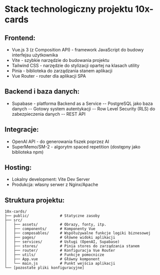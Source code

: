 # Stack technologiczny projektu 10x-cards

## Frontend:

- Vue.js 3 (z Composition API) - framework JavaScript do budowy interfejsu użytkownika
- Vite - szybkie narzędzie do budowania projektu
- Tailwind CSS - narzędzie do stylizacji opartej na klasach utility
- Pinia - biblioteka do zarządzania stanem aplikacji
- Vue Router - router dla aplikacji SPA

## Backend i baza danych:

- Supabase - platforma Backend as a Service
  -- PostgreSQL jako baza danych
  -- Gotowy system autentykacji
  -- Row Level Security (RLS) do zabezpieczenia danych
  -- REST API

## Integracje:

- OpenAI API - do generowania fiszek poprzez AI
- SuperMemo/SM-2 - algorytm spaced repetition (dostępny jako biblioteka npm)

## Hosting:

- Lokalny development: Vite Dev Server
- Produkcja: własny serwer z Nginx/Apache

## Struktura projektu:

```
10x-cards/
├── public/              # Statyczne zasoby
├── src/
│   ├── assets/          # Obrazy, fonty, itp.
│   ├── components/      # Komponenty Vue
│   ├── composables/     # Współużywalne funkcje logiki biznesowej
│   ├── pages/           # Główne widoki aplikacji
│   ├── services/        # Usługi (OpenAI, Supabase)
│   ├── stores/          # Pinia stores do zarządzania stanem
│   ├── router/          # Konfiguracja Vue Router
│   ├── utils/           # Funkcje pomocnicze
│   ├── App.vue          # Główny komponent
│   └── main.js          # Punkt wejścia aplikacji
└── [pozostałe pliki konfiguracyjne]
```
